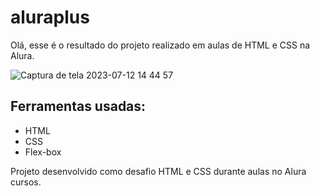 # aluraplus
Olá, esse é o resultado do projeto realizado em aulas de HTML e CSS na Alura.

![Captura de tela 2023-07-12 14 44 57](https://github.com/Weberstefani/aluraplus/assets/123468744/ea9a670f-11b4-4339-8592-99e53c9ce0e7)

## Ferramentas usadas:
* HTML
* CSS
* Flex-box

Projeto desenvolvido como desafio HTML e CSS durante aulas no Alura cursos.
